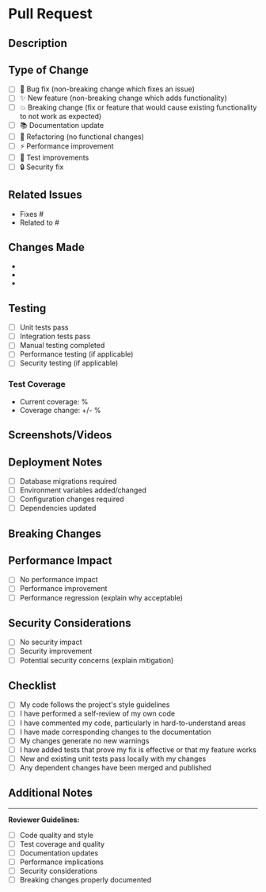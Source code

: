 # Pull Request

## Description
<!-- Provide a brief description of the changes in this PR -->

## Type of Change
<!-- Mark the relevant option with an "x" -->
- [ ] 🐛 Bug fix (non-breaking change which fixes an issue)
- [ ] ✨ New feature (non-breaking change which adds functionality)
- [ ] 💥 Breaking change (fix or feature that would cause existing functionality to not work as expected)
- [ ] 📚 Documentation update
- [ ] 🔧 Refactoring (no functional changes)
- [ ] ⚡ Performance improvement
- [ ] 🧪 Test improvements
- [ ] 🔒 Security fix

## Related Issues
<!-- Link to related issues using "Fixes #123" or "Closes #123" -->
- Fixes #
- Related to #

## Changes Made
<!-- Describe the changes made in this PR -->
-
-
-

## Testing
<!-- Describe the tests you ran to verify your changes -->
- [ ] Unit tests pass
- [ ] Integration tests pass
- [ ] Manual testing completed
- [ ] Performance testing (if applicable)
- [ ] Security testing (if applicable)

### Test Coverage
<!-- If applicable, mention test coverage changes -->
- Current coverage: %
- Coverage change: +/- %

## Screenshots/Videos
<!-- If applicable, add screenshots or videos to help explain your changes -->

## Deployment Notes
<!-- Any special deployment considerations -->
- [ ] Database migrations required
- [ ] Environment variables added/changed
- [ ] Configuration changes required
- [ ] Dependencies updated

## Breaking Changes
<!-- If this is a breaking change, describe what breaks and how to migrate -->

## Performance Impact
<!-- Describe any performance implications -->
- [ ] No performance impact
- [ ] Performance improvement
- [ ] Performance regression (explain why acceptable)

## Security Considerations
<!-- Describe any security implications -->
- [ ] No security impact
- [ ] Security improvement
- [ ] Potential security concerns (explain mitigation)

## Checklist
<!-- Mark completed items with an "x" -->
- [ ] My code follows the project's style guidelines
- [ ] I have performed a self-review of my own code
- [ ] I have commented my code, particularly in hard-to-understand areas
- [ ] I have made corresponding changes to the documentation
- [ ] My changes generate no new warnings
- [ ] I have added tests that prove my fix is effective or that my feature works
- [ ] New and existing unit tests pass locally with my changes
- [ ] Any dependent changes have been merged and published

## Additional Notes
<!-- Any additional information that reviewers should know -->

---

**Reviewer Guidelines:**
- [ ] Code quality and style
- [ ] Test coverage and quality
- [ ] Documentation updates
- [ ] Performance implications
- [ ] Security considerations
- [ ] Breaking changes properly documented